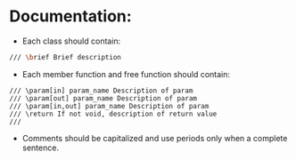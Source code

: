 # Documentation:

* Each class should contain:
```bash
/// \brief Brief description
```

* Each member function and free function should contain:
```
/// \param[in] param_name Description of param
/// \param[out] param_name Description of param
/// \param[in,out] param_name Description of param
/// \return If not void, description of return value
///
```

* Comments should be capitalized and use periods only when a complete sentence.